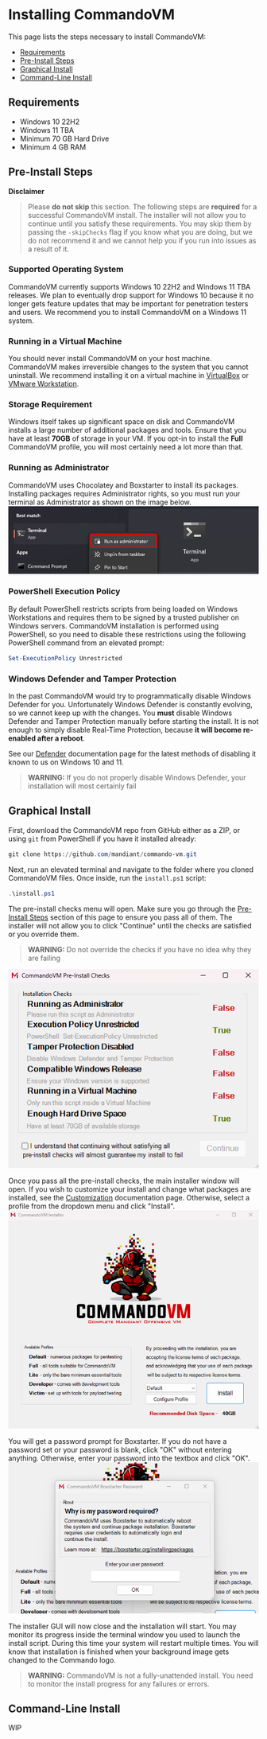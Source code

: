 # Installing CommandoVM

This page lists the steps necessary to install CommandoVM:
- [Requirements](#requirements)
- [Pre-Install Steps](#pre-install-steps)
- [Graphical Install](#graphical-install)
- [Command-Line Install](#command-line-install)

## Requirements

- Windows 10 22H2
- Windows 11 TBA
- Minimum 70 GB Hard Drive
- Minimum 4 GB RAM

## Pre-Install Steps

**Disclaimer**
> Please **do not skip** this section. The following steps are **required** for a successful CommandoVM install. The installer will not allow you to continue until you satisfy these requirements. You may skip them by passing the `-skipChecks` flag if you know what you are doing, but we do not recommend it and we cannot help you if you run into issues as a result of it.

### Supported Operating System

CommandoVM currently supports Windows 10 22H2 and Windows 11 TBA releases. We plan to eventually drop support for Windows 10 because it no longer gets feature updates that may be important for penetration testers and users. We recommend you to install CommandoVM on a Windows 11 system.

### Running in a Virtual Machine

You should never install CommandoVM on your host machine. CommandoVM makes irreversible changes to the system that you cannot uninstall. We recommend installing it on a virtual machine in [VirtualBox](https://www.virtualbox.org/wiki/Downloads) or [VMware Workstation](https://www.vmware.com/products/workstation-pro.html).

### Storage Requirement

Windows itself takes up significant space on disk and CommandoVM installs a large number of additional packages and tools. Ensure that you have at least **70GB** of storage in your VM. If you opt-in to install the **Full** CommandoVM profile, you will most certainly need a lot more than that.

### Running as Administrator

CommandoVM uses Chocolatey and Boxstarter to install its packages. Installing packages requires Administrator rights, so you must run your terminal as Administrator as shown on the image below.
![run terminal as administrator](../Images/Docs/runasadmin.png)

### PowerShell Execution Policy

By default PowerShell restricts scripts from being loaded on Windows Workstations and requires them to be signed by a trusted publisher on Windows servers. CommandoVM installation is performed using PowerShell, so you need to disable these restrictions using the following PowerShell command from an elevated prompt:
```powershell
Set-ExecutionPolicy Unrestricted
```

### Windows Defender and Tamper Protection

In the past CommandoVM would try to programmatically disable Windows Defender for you. Unfortunately Windows Defender is constantly evolving, so we cannot keep up with the changes. You **must** disable Windows Defender and Tamper Protection manually before starting the install. It is not enough to simply disable Real-Time Protection, because **it will become re-enabled after a reboot**.

See our [Defender](Defender.md) documentation page for the latest methods of disabling it known to us on Windows 10 and 11.

> **WARNING:** If you do not properly disable Windows Defender, your installation will most certainly fail

## Graphical Install

First, download the CommandoVM repo from GitHub either as a ZIP, or using `git` from PowerShell if you have it installed already:
```powershell
git clone https://github.com/mandiant/commando-vm.git
```

Next, run an elevated terminal and navigate to the folder where you cloned CommandoVM files. Once inside, run the `install.ps1` script:
```powershell
.\install.ps1
```

The pre-install checks menu will open. Make sure you go through the [Pre-Install Steps](#pre-install-steps) section of this page to ensure you pass all of them. The installer will not allow you to click "Continue" until the checks are satisfied or you override them. 

> **WARNING:** Do not override the checks if you have no idea why they are failing

![gui step 1 - pre-checks](../Images/Docs/gui_step1.png)

Once you pass all the pre-install checks, the main installer window will open. If you wish to customize your install and change what packages are installed, see the [Customization](Customization.md) documentation page. Otherwise, select a profile from the dropdown menu and click "Install".
![gui step 2 - installer](../Images/Docs/gui_step2.png)

You will get a password prompt for Boxstarter. If you do not have a password set or your password is blank, click "OK" without entering anything. Otherwise, enter your password into the textbox and click "OK".
![gui step 3 - password](../Images/Docs/gui_step3.png)

The installer GUI will now close and the installation will start. You may monitor its progress inside the terminal window you used to launch the install script. During this time your system will restart multiple times. You will know that installation is finished when your background image gets changed to the Commando logo.

> **WARNING:** CommandoVM is not a fully-unattended install. You need to monitor the install progress for any failures or errors.

## Command-Line Install

WIP